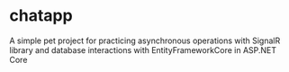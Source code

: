 # chatapp
A simple pet project for practicing asynchronous operations with SignalR library 
and database interactions with EntityFrameworkCore in ASP.NET Core
